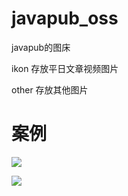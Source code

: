 # javapub_oss
javapub的图床


ikon 存放平日文章视频图片

other 存放其他图片


# 案例

![](https://ghproxy.com/https://raw.githubusercontent.com/Rodert/JavaPub-Interview/main/src/sc/spring/spring-javapub-java.png?raw=true)

![](https://ghproxy.com/https://raw.githubusercontent.com/Rodert/javapub_oss/main/common/javapub-debackground.png?raw=true)
